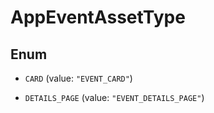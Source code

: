 

# AppEventAssetType

## Enum


* `CARD` (value: `"EVENT_CARD"`)

* `DETAILS_PAGE` (value: `"EVENT_DETAILS_PAGE"`)




